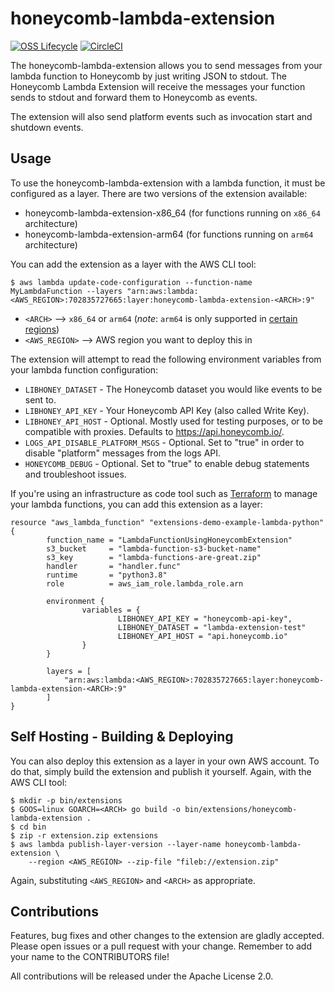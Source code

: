 # honeycomb-lambda-extension

[![OSS Lifecycle](https://img.shields.io/osslifecycle/honeycombio/honeycomb-lambda-extension?color=success)](https://github.com/honeycombio/home/blob/main/honeycomb-oss-lifecycle-and-practices.md)
[![CircleCI](https://circleci.com/gh/honeycombio/honeycomb-lambda-extension.svg?style=shield)](https://circleci.com/gh/honeycombio/honeycomb-lambda-extension)

The honeycomb-lambda-extension allows you to send messages from your lambda
function to Honeycomb by just writing JSON to stdout. The Honeycomb Lambda
Extension will receive the messages your function sends to stdout and forward
them to Honeycomb as events.

The extension will also send platform events such as invocation start and
shutdown events.

## Usage

To use the honeycomb-lambda-extension with a lambda function, it must be configured as a layer. There are two versions of the extension available:
- honeycomb-lambda-extension-x86_64 (for functions running on `x86_64` architecture)
- honeycomb-lambda-extension-arm64 (for functions running on `arm64` architecture)

You can add the extension as a layer with the AWS CLI tool:

```
$ aws lambda update-code-configuration --function-name MyLambdaFunction --layers "arn:aws:lambda:<AWS_REGION>:702835727665:layer:honeycomb-lambda-extension-<ARCH>:9"
```

- `<ARCH>` --> `x86_64` or `arm64` (*note*: `arm64` is only supported in [certain regions](https://aws.amazon.com/about-aws/whats-new/2021/09/better-price-performance-aws-lambda-functions-aws-graviton2-processor/))
- `<AWS_REGION>` --> AWS region you want to deploy this in

The extension will attempt to read the following environment variables from your lambda function configuration:

- `LIBHONEY_DATASET` - The Honeycomb dataset you would like events to be sent to.
- `LIBHONEY_API_KEY` - Your Honeycomb API Key (also called Write Key).
- `LIBHONEY_API_HOST` - Optional. Mostly used for testing purposes, or to be compatible with proxies. Defaults to https://api.honeycomb.io/.
- `LOGS_API_DISABLE_PLATFORM_MSGS` - Optional. Set to "true" in order to disable "platform" messages from the logs API.
- `HONEYCOMB_DEBUG` - Optional. Set to "true" to enable debug statements and troubleshoot issues.

If you're using an infrastructure as code tool such as [Terraform](https://www.terraform.io/) to manage your lambda functions, you can add this extension as a layer:

```
resource "aws_lambda_function" "extensions-demo-example-lambda-python" {
        function_name = "LambdaFunctionUsingHoneycombExtension"
        s3_bucket     = "lambda-function-s3-bucket-name"
        s3_key        = "lambda-functions-are-great.zip"
        handler       = "handler.func"
        runtime       = "python3.8"
        role          = aws_iam_role.lambda_role.arn

        environment {
                variables = {
                        LIBHONEY_API_KEY = "honeycomb-api-key",
                        LIBHONEY_DATASET = "lambda-extension-test"
                        LIBHONEY_API_HOST = "api.honeycomb.io"
                }
        }

        layers = [
            "arn:aws:lambda:<AWS_REGION>:702835727665:layer:honeycomb-lambda-extension-<ARCH>:9"
        ]
}
```

## Self Hosting - Building & Deploying

You can also deploy this extension as a layer in your own AWS account. To do that, simply build
the extension and publish it yourself. Again, with the AWS CLI tool:

```
$ mkdir -p bin/extensions
$ GOOS=linux GOARCH=<ARCH> go build -o bin/extensions/honeycomb-lambda-extension .
$ cd bin
$ zip -r extension.zip extensions
$ aws lambda publish-layer-version --layer-name honeycomb-lambda-extension \
    --region <AWS_REGION> --zip-file "fileb://extension.zip"
```

Again, substituting `<AWS_REGION>` and `<ARCH>` as appropriate.

## Contributions

Features, bug fixes and other changes to the extension are gladly accepted. Please open issues or a pull request with your change. Remember to add your name to the CONTRIBUTORS file!

All contributions will be released under the Apache License 2.0.
